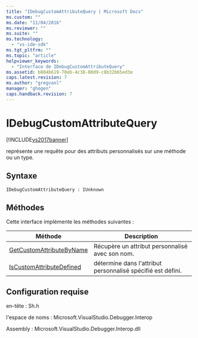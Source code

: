 ```yaml
---
title: "IDebugCustomAttributeQuery | Microsoft Docs"
ms.custom: ""
ms.date: "11/04/2016"
ms.reviewer: ""
ms.suite: ""
ms.technology: 
  - "vs-ide-sdk"
ms.tgt_pltfrm: ""
ms.topic: "article"
helpviewer_keywords: 
  - "Interface de IDebugCustomAttributeQuery"
ms.assetid: b804b619-70eb-4c38-80d9-c8b32b65ed3e
caps.latest.revision: 7
ms.author: "gregvanl"
manager: "ghogen"
caps.handback.revision: 7
---
```

# IDebugCustomAttributeQuery
[!INCLUDE[vs2017banner](../../../code-quality/includes/vs2017banner.md)]

représente une requête pour des attributs personnalisés sur une méthode ou un type.  
  
## Syntaxe  
  
```  
IDebugCustomAttributeQuery : IUnknown  
```  
  
## Méthodes  
 Cette interface implémente les méthodes suivantes :  
  
|Méthode|Description|  
|-------------|-----------------|  
|[GetCustomAttributeByName](../../../extensibility/debugger/reference/idebugcustomattributequery-getcustomattributebyname.md)|Récupère un attribut personnalisé avec son nom.|  
|[IsCustomAttributeDefined](../../../extensibility/debugger/reference/idebugcustomattributequery-iscustomattributedefined.md)|détermine dans l'attribut personnalisé spécifié est défini.|  
  
## Configuration requise  
 en\-tête : Sh.h  
  
 l'espace de noms : Microsoft.VisualStudio.Debugger.Interop  
  
 Assembly : Microsoft.VisualStudio.Debugger.Interop.dll